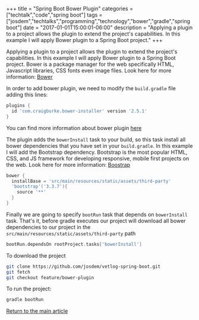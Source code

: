 +++
title = "Spring Boot Bower Plugin"
categories = ["techtalk","code","spring boot"]
tags = ["josdem","techtalks","programming","technology","bower","gradle","spring boot"]
date = "2017-01-01T15:00:01-06:00"
description = "Applying a plugin to a project allows the plugin to extend the project's capabilities. In this example I will apply Bower plugin to a Spring Boot project."
+++

Applying a plugin to a project allows the plugin to extend the project's capabilities. In this example I will apply Bower plugin to a Spring Boot project. Bower is a package manager for the web specifically HTML, Javascript libraries, CSS fonts even image files. Look here for more information: [Bower](https://bower.io/)

In order to add bower plugin, we need to modify the `build.gradle` file adding this lines:

```groovy
plugins {
  id 'com.craigburke.bower-installer' version '2.5.1'
}
```

You can find more information about bower plugin [here](https://github.com/craigburke/bower-installer-gradle)

The plugin adds the `bowerInstall` task to your build, so this task install all bower dependencies that you have set in your `build.gradle`. In this example I will add the Bootstrap dependency. Bootstrap is the most popular HTML, CSS, and JS framework for developing responsive, mobile first projects on the web. Look here for more information: [Boostrap](http://getbootstrap.com/)

```groovy
bower {
  installBase = 'src/main/resources/static/assets/third-party'
  'bootstrap'('3.3.7'){
    source '**'
  }
}
```

Finally we are going to specify `bootRun` task that depends on `bowerInstall` task. That's it, before gradle executes our project will download all bower dependencies to our project in the `src/main/resources/static/assets/third-party` path


```groovy
bootRun.dependsOn rootProject.tasks['bowerInstall']
```

To download the project

```bash
git clone https://github.com/josdem/vetlog-spring-boot.git
git fetch
git checkout feature/bower-plugin
```

To run the project:

```bash
gradle bootRun
```

[Return to the main article](/techtalk/spring)
